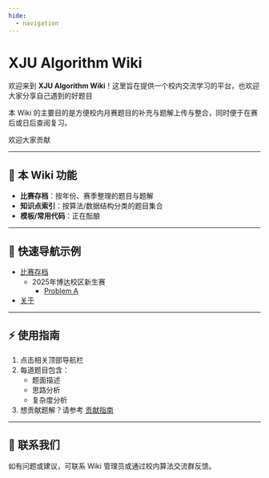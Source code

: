 ```yaml
---
hide:
  - navigation
---
```


# XJU Algorithm Wiki

欢迎来到 **XJU Algorithm Wiki**！这里旨在提供一个校内交流学习的平台，也欢迎大家分享自己遇到的好题目

本 Wiki 的主要目的是方便校内月赛题目的补充与题解上传与整合，同时便于在赛后或日后查阅复习。

欢迎大家贡献 

---

## 📌 本 Wiki 功能

- **比赛存档**：按年份、赛季整理的题目与题解  
- **知识点索引**：按算法/数据结构分类的题目集合  
- **模板/常用代码**：正在酝酿 

---

## 📂 快速导航示例

- [比赛存档](contests/)  
  - 2025年博达校区新生赛  
    - [Problem A](contests/2025Sep27/pA.md)  
- [关于](about.md)  

---

## ⚡ 使用指南

1. 点击相关顶部导航栏  
2. 每道题目包含：
   - 题面描述
   - 思路分析
   - 复杂度分析
3. 想贡献题解？请参考 [贡献指南](about.md)  

---

## 🔗 联系我们

如有问题或建议，可联系 Wiki 管理员或通过校内算法交流群反馈。

